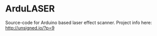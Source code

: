 ArduLASER
=========

Source-code for Arduino based laser effect scanner.
Project info here: http://unsigned.io/?p=9
